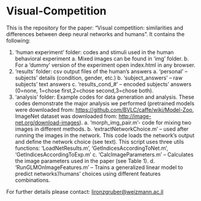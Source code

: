 # Visual-Competition

This is the repository for the paper:
 “Visual competition: similarities and differences between deep neural networks and humans”.
It contains the following:
1.	‘human experiment’ folder: codes and stimuli used in the human behavioral experiment 
a.	Mixed images can be found in ‘img’ folder.
  b.	For a ‘dummy’ version of the experiment open index.html in any browser.
2.	‘results’ folder: csv output files of the human’s answers
  a.	‘personal’ – subjects’ details (condition, gender, etc.)
  b.	 ‘subject_answers’ – raw subjects’ text answers 
  c.	‘results_cond_#’ – encoded subjects’ answers (0=none, 1=chose first,2=chose second,3=chose both).
3.	‘analysis’ folder: Example codes for data generation and analysis. These codes demonstrate the major analysis we performed (pretrained models were downloaded from: https://github.com/BVLC/caffe/wiki/Model-Zoo, ImageNet dataset was downloaded from: http://image-net.org/download-images). 
  a.	‘morph_img_pair.m’-  code for mixing two images in different methods. 
  b.	‘extractNetworkChoice.m’ – used after running the images in the network. This code loads the network’s output and define the network choice (see text). This script uses three utils functions: ‘LoadNetResults.m’, ‘GetIndicesAccordingToNet.m’, ‘GetIndicesAccordingToExp.m’
  c.	‘CalcImageParameters.m’ – Calculates the image parameters used in the paper (see Table 1). 
  d.	‘RunGLMOnImageFeatures.m’ – Trains a generalized linear model to predict networks’/humans’ choices using different features combinations. 

For further details please contact: lironzgruber@weizmann.ac.il



